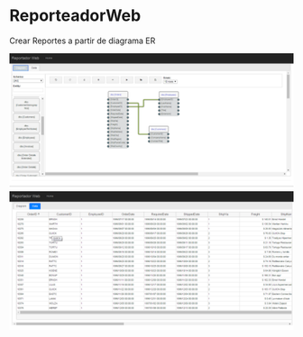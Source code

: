 # ReporteadorWeb
Crear Reportes a partir de diagrama ER

<img src="Demo I.png" />

<img src="Demo II.png" />

